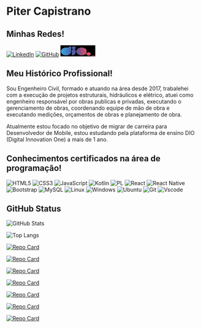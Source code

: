 # Piter Capistrano

## Minhas Redes!
[![LinkedIn](https://img.shields.io/badge/LinkedIn-0077B5?style=for-the-badge&logo=linkedin&logoColor=white)](https://www.linkedin.com/in/piter-capistrano-830406191/)
[![GitHub](https://img.shields.io/badge/GitHub-100000?style=for-the-badge&logo=github&logoColor=white)](https://github.com/PiterCapistrano)
[![DIO](/dio-logo.jpg)](https://www.dio.me/users/pitercapistrano)

## Meu Histórico Profissional!

Sou Engenheiro Civil, formado e atuando na área desde 2017, trabalehei com a execução de projetos estruturais, hidráulicos e elétrico, atuei como engenheiro responsável por obras publicas e privadas, executando o gerenciamento de obras, coordenando equipe de mão de obra e executando medições, orçamentos de obras e planejamento de obra.

Atualmente estou focado no objetivo de migrar de carreira para Desenvolvedor de Mobile, estou estudando pela plataforma de ensino DIO (Digital Innovation One) a mais de 1 ano.

## Conhecimentos certificados na área de programação!
![HTML5](https://img.shields.io/badge/HTML5-E34F26?style=for-the-badge&logo=html5&logoColor=white)
![CSS3](https://img.shields.io/badge/CSS3-1572B6?style=for-the-badge&logo=css3&logoColor=white)
![JavaScript](https://img.shields.io/badge/JavaScript-F7DF1E?style=for-the-badge&logo=javascript&logoColor=black)
![Kotlin](https://img.shields.io/badge/Kotlin-0095D5?&style=for-the-badge&logo=kotlin&logoColor=white)
![PL](https://img.shields.io/badge/PL%2FSQL-FFFFFF?style=for-the-badge&logo=oracle&logoColor=FF0000&labelColor=FFFFFF&color=FF0000)
![React](https://img.shields.io/badge/React-20232A?style=for-the-badge&logo=react&logoColor=61DAFB)
![React Native](https://img.shields.io/badge/React_Native-20232A?style=for-the-badge&logo=react&logoColor=61DAFB)
![Bootstrap](https://img.shields.io/badge/-boostrap-0D1117?style=for-the-badge&logo=bootstrap&labelColor=0D1117)
![MySQL](https://img.shields.io/badge/MySQL-00000F?style=for-the-badge&logo=mysql&logoColor=white)
![Linux](https://img.shields.io/badge/Linux-000?style=for-the-badge&logo=linux&logoColor=FCC624)
![Windows](https://img.shields.io/badge/Windows-000?style=for-the-badge&logo=windows&logoColor=2CA5E0)
![Ubuntu](https://img.shields.io/badge/Ubuntu-35495E?style=for-the-badge&logo=ubuntu&logoColor=2CA5E0)
![Git](https://img.shields.io/badge/GIT-E44C30?style=for-the-badge&logo=git&logoColor=white)
![Vscode](https://img.shields.io/badge/Vscode-007ACC?style=for-the-badge&logo=visual-studio-code&logoColor=white)


## GitHub Status

![GitHub Stats](https://github-readme-stats.vercel.app/api?username=PiterCapistrano&theme=transparent&bg_color=000&border_color=FF0000&show_icons=true&icon_color=FF0000&title_color=FF0000&text_color=FFF)

![Top Langs](https://github-readme-stats-git-masterrstaa-rickstaa.vercel.app/api/top-langs/?username=PiterCapistrano&bg_color=000&border_color=FF000C&title_color=FF0000&text_color=FFF)

[![Repo Card](https://github-readme-stats.vercel.app/api/pin/?username=PiterCapistrano&repo=credit-application-system&bg_color=000&border_color=FF0000&show_icons=true&icon_color=FF000&title_color=FF0000&text_color=FFF)](https://github.com/PiterCapistrano/credit-application-system)

[![Repo Card](https://github-readme-stats.vercel.app/api/pin/?username=PiterCapistrano&repo=BarberShopApp&bg_color=000&border_color=FF0000&show_icons=true&icon_color=FF000&title_color=FF0000&text_color=FFF)](https://github.com/PiterCapistrano/BarberShopApp)

[![Repo Card](https://github-readme-stats.vercel.app/api/pin/?username=PiterCapistrano&repo=Projeto-ReactJs-Matheus-Battisti&bg_color=000&border_color=FF0000&show_icons=true&icon_color=FF000&title_color=FF0000&text_color=FFF)](https://github.com/PiterCapistrano/Projeto-ReactJs-Matheus-Battisti)

[![Repo Card](https://github-readme-stats.vercel.app/api/pin/?username=PiterCapistrano&repo=Desafios-Impulso-Iniciante-JavaScript&bg_color=000&border_color=FF0000&show_icons=true&icon_color=FF000&title_color=FF0000&text_color=FFF)](https://github.com/PiterCapistrano/desafios-Impulso-Iniciante-JavaScript)

[![Repo Card](https://github-readme-stats.vercel.app/api/pin/?username=PiterCapistrano&repo=Desafio-de-Projeto-Netflix&bg_color=000&border_color=FF0000&show_icons=true&icon_color=FF000&title_color=FF0000&text_color=FFF)](https://github.com/PiterCapistrano/Desafio-de-Projeto-Netflix)

[![Repo Card](https://github-readme-stats.vercel.app/api/pin/?username=PiterCapistrano&repo=aula_bootstrap&bg_color=000&border_color=FF0000&show_icons=true&icon_color=FF000&title_color=FF0000&text_color=FFF)](https://github.com/PiterCapistrano/aula_bootstrap)

[![Repo Card](https://github-readme-stats.vercel.app/api/pin/?username=PiterCapistrano&repo=dio-lab-open-source&bg_color=000&border_color=FF0000&show_icons=true&icon_color=FF000&title_color=FF0000&text_color=FFF)](https://github.com/PiterCapistrano/dio-lab-open-source)

<!--
**PiterCapistrano/PiterCapistrano** is a ✨ _special_ ✨ repository because its `README.md` (this file) appears on your GitHub profile.

Here are some ideas to get you started:

- 🔭 I’m currently working on ...
- 🌱 I’m currently learning ...
- 👯 I’m looking to collaborate on ...
- 🤔 I’m looking for help with ...
- 💬 Ask me about ...
- 📫 How to reach me: ...
- 😄 Pronouns: ...
- ⚡ Fun fact: ...
-->
